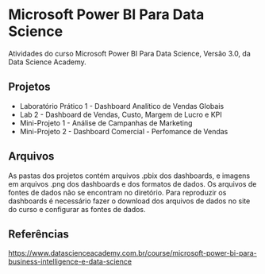 # Microsoft Power BI Para Data Science
Atividades do curso Microsoft Power BI Para Data Science, Versão 3.0, da Data Science Academy.

## Projetos
- Laboratório Prático 1 - Dashboard Analítico de Vendas Globais
- Lab 2 - Dashboard de Vendas, Custo, Margem de Lucro e KPI
- Mini-Projeto 1 - Análise de Campanhas de Marketing
- Mini-Projeto 2 - Dashboard Comercial - Perfomance de Vendas


## Arquivos
As pastas dos projetos contém arquivos .pbix dos dashboards, e imagens em arquivos .png dos dashboards e dos formatos de dados.
Os arquivos de fontes de dados não se encontram no diretório.
Para reproduzir os dashboards é necessário fazer o download dos arquivos de dados no site do curso e configurar as fontes de dados.


## Referências
https://www.datascienceacademy.com.br/course/microsoft-power-bi-para-business-intelligence-e-data-science